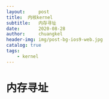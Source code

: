 ```yaml
---
layout:     post
title:	内核kernel
subtitle: 	内存寻址
date:       2020-08-28
author:     chuangkel
header-img: img/post-bg-ios9-web.jpg
catalog: true
tags:
    - kernel
---
```


# 内存寻址

